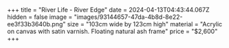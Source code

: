 +++
title = "River Life - River Edge"
date = 2024-04-13T04:43:44.067Z
hidden = false
image = "images/93144657-47da-4b8d-8e22-ee3f33b3640b.png"
size = "103cm wide by 123cm high"
material = "Acrylic on canvas with satin varnish. Floating natural ash frame"
price = "$2,600"
+++
